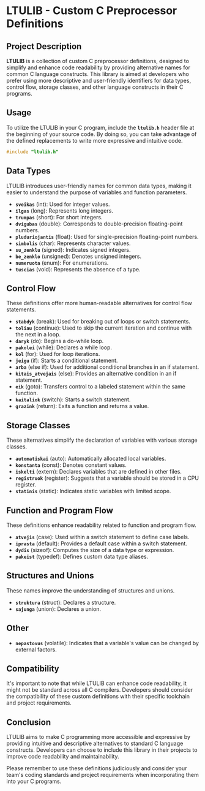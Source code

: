 # LTULIB - Custom C Preprocessor Definitions

## Project Description
**LTULIB** is a collection of custom C preprocessor definitions, designed to simplify and enhance code readability by providing alternative names for common C language constructs. This library is aimed at developers who prefer using more descriptive and user-friendly identifiers for data types, control flow, storage classes, and other language constructs in their C programs.

## Usage
To utilize the LTULIB in your C program, include the **`ltulib.h`** header file at the beginning of your source code. By doing so, you can take advantage of the defined replacements to write more expressive and intuitive code.
```c
#include "ltulib.h"
```

## Data Types
LTULIB introduces user-friendly names for common data types, making it easier to understand the purpose of variables and function parameters.

- **`sveikas`** (int): Used for integer values.
- **`ilgas`** (long): Represents long integers.
- **`trumpas`** (short): For short integers.
- **`dvigubas`** (double): Corresponds to double-precision floating-point numbers.
- **`pluduriojantis`** (float): Used for single-precision floating-point numbers.
- **`simbolis`** (char): Represents character values.
- **`su_zenklu`** (signed): Indicates signed integers.
- **`be_zenklo`** (unsigned): Denotes unsigned integers.
- **`numeruota`** (enum): For enumerations.
- **`tuscias`** (void): Represents the absence of a type.

## Control Flow
These definitions offer more human-readable alternatives for control flow statements.

- **`stabdyk`** (break): Used for breaking out of loops or switch statements.
- **`toliau`** (continue): Used to skip the current iteration and continue with the next in a loop.
- **`daryk`** (do): Begins a do-while loop.
- **`pakolei`** (while): Declares a while loop.
- **`kol`** (for): Used for loop iterations.
- **`jeigu`** (if): Starts a conditional statement.
- **`arba`** (else if): Used for additional conditional branches in an if statement.
- **`kitais_atvejais`** (else): Provides an alternative condition in an if statement.
- **`eik`** (goto): Transfers control to a labeled statement within the same function.
- **`kaitaliok`** (switch): Starts a switch statement.
- **`grazink`** (return): Exits a function and returns a value.

## Storage Classes
These alternatives simplify the declaration of variables with various storage classes.

- **`automatiskai`** (auto): Automatically allocated local variables.
- **`konstanta`** (const): Denotes constant values.
- **`iskelti`** (extern): Declares variables that are defined in other files.
- **`registruok`** (register): Suggests that a variable should be stored in a CPU register.
- **`statinis`** (static): Indicates static variables with limited scope.

## Function and Program Flow
These definitions enhance readability related to function and program flow.

- **`atvejis`** (case): Used within a switch statement to define case labels.
- **`iprasta`** (default): Provides a default case within a switch statement.
- **`dydis`** (sizeof): Computes the size of a data type or expression.
- **`pakeist`** (typedef): Defines custom data type aliases.

## Structures and Unions
These names improve the understanding of structures and unions.

- **`struktura`** (struct): Declares a structure.
- **`sajunga`** (union): Declares a union.

## Other
- **`nepastovus`** (volatile): Indicates that a variable's value can be changed by external factors.

## Compatibility
It's important to note that while LTULIB can enhance code readability, it might not be standard across all C compilers. Developers should consider the compatibility of these custom definitions with their specific toolchain and project requirements.

## Conclusion
LTULIB aims to make C programming more accessible and expressive by providing intuitive and descriptive alternatives to standard C language constructs. Developers can choose to include this library in their projects to improve code readability and maintainability.

Please remember to use these definitions judiciously and consider your team's coding standards and project requirements when incorporating them into your C programs.


